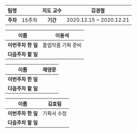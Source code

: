 |   팀명   |        | 지도 교수 |         김경철          |
| :------: | :----: | :-------: | :---------------------: |
| **주차** | 15주차 | **기간**  | 2020.12.15 ~ 2020.12.21 |

|        이름        |       이용석       |
| :----------------: | :----------------: |
| **이번주차 한 일** | 졸업작품 기획 준비 |
| **다음주차 할 일** |                    |

|        이름        | 채영문 |
| :----------------: | :----: |
| **이번주차 한 일** |        |
| **다음주차 할 일** |        |

|        이름        |   김효림    |
| :----------------: | :---------: |
| **이번주차 한 일** | 기획서 수정 |
| **다음주차 할 일** |             |

